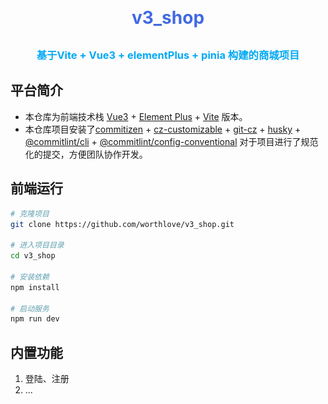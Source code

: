 <h1 align="center" style="margin: 30px 0 30px; font-weight: bold;color:royalblue">v3_shop</h1>
<h3 align="center" style="color: #03a9f4">基于Vite + Vue3 + elementPlus + pinia 构建的商城项目</h3>

## 平台简介

* 本仓库为前端技术栈 [Vue3](https://v3.cn.vuejs.org) + [Element Plus](https://element-plus.org/zh-CN) + [Vite](https://cn.vitejs.dev) 版本。
* 本仓库项目安装了[commitizen](https://github.com/commitizen-tools/commitizen) + [cz-customizable](https://github.com/leoforfree/cz-customizable) + [git-cz](https://github.com/streamich/git-cz) + [husky](https://typicode.github.io/husky) + [@commitlint/cli](https://commitlint.js.org/) + [@commitlint/config-conventional](https://github.com/conventional-changelog/commitlint.git) 对于项目进行了规范化的提交，方便团队协作开发。
## 前端运行

```bash
# 克隆项目
git clone https://github.com/worthlove/v3_shop.git

# 进入项目目录
cd v3_shop

# 安装依赖
npm install

# 启动服务
npm run dev
```

## 内置功能

1. 登陆、注册
2. ...

[//]: # (## 演示图)

[//]: # (<table>)

[//]: # (    <tr>)

[//]: # (        <td><img src="https://github.com/worthlove/v3_shop/blob/master/src/assets/images/404.png"/></td>)

[//]: # (        <td><img src="https://oscimg.oschina.net/oscnet/1cbcf0e6f257c7d3a063c0e3f2ff989e4b3.jpg"/></td>)

[//]: # (    </tr>)

[//]: # (    <tr>)

[//]: # (        <td><img src="https://oscimg.oschina.net/oscnet/up-8074972883b5ba0622e13246738ebba237a.png"/></td>)

[//]: # (        <td><img src="https://oscimg.oschina.net/oscnet/up-9f88719cdfca9af2e58b352a20e23d43b12.png"/></td>)

[//]: # (    </tr>)

[//]: # (    <tr>)

[//]: # (        <td><img src="https://oscimg.oschina.net/oscnet/up-39bf2584ec3a529b0d5a3b70d15c9b37646.png"/></td>)

[//]: # (        <td><img src="https://oscimg.oschina.net/oscnet/up-936ec82d1f4872e1bc980927654b6007307.png"/></td>)

[//]: # (    </tr>)

[//]: # (	<tr>)

[//]: # (        <td><img src="https://oscimg.oschina.net/oscnet/up-b2d62ceb95d2dd9b3fbe157bb70d26001e9.png"/></td>)

[//]: # (        <td><img src="https://oscimg.oschina.net/oscnet/up-d67451d308b7a79ad6819723396f7c3d77a.png"/></td>)

[//]: # (    </tr>	 )

[//]: # (    <tr>)

[//]: # (        <td><img src="https://oscimg.oschina.net/oscnet/5e8c387724954459291aafd5eb52b456f53.jpg"/></td>)

[//]: # (        <td><img src="https://oscimg.oschina.net/oscnet/644e78da53c2e92a95dfda4f76e6d117c4b.jpg"/></td>)

[//]: # (    </tr>)

[//]: # (	<tr>)

[//]: # (        <td><img src="https://oscimg.oschina.net/oscnet/up-8370a0d02977eebf6dbf854c8450293c937.png"/></td>)

[//]: # (        <td><img src="https://oscimg.oschina.net/oscnet/up-49003ed83f60f633e7153609a53a2b644f7.png"/></td>)

[//]: # (    </tr>)

[//]: # (	<tr>)

[//]: # (        <td><img src="https://oscimg.oschina.net/oscnet/up-d4fe726319ece268d4746602c39cffc0621.png"/></td>)

[//]: # (        <td><img src="https://oscimg.oschina.net/oscnet/up-c195234bbcd30be6927f037a6755e6ab69c.png"/></td>)

[//]: # (    </tr>)

[//]: # (    <tr>)

[//]: # (        <td><img src="https://oscimg.oschina.net/oscnet/b6115bc8c31de52951982e509930b20684a.jpg"/></td>)

[//]: # (        <td><img src="https://oscimg.oschina.net/oscnet/up-5e4daac0bb59612c5038448acbcef235e3a.png"/></td>)

[//]: # (    </tr>)

[//]: # (</table>)
